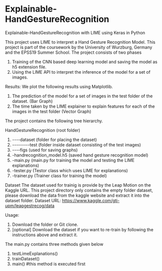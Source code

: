 # Explainable-HandGestureRecognition

Explainable-HandGestureRecognition with LIME using Keras in Python

This project uses LIME to interpret a Hand Gesture Recognition Model. This project is part of the coursework by the University of Wurzburg, Germany and the EPSS19 Summer School. The project consists of two phases

1. Training of the CNN based deep learning model and saving the model as h5 extension file.
2. Using the LIME API to interpret the inference of the model for a set of images.

Results:
We plot the following results using Matplotlib.
1. The prediction of the model for a set of images in the test folder of the dataset. (Bar Graph)
2. The time taken by the LIME explainer to explain features for each of the images in the test folder (Vector Graph)

The project contains the following tree hierarchy.

HandGestureRecognition (root folder)
1. ----dataset (folder for placing the dataset)
2. ---------test (folder inside dataset consisting of the test images)
3. ----figs (used for saving graphs)
4. -handrecognition_model.h5 (saved hand gesture recognition model)
5. -main.py (main.py for training the model and testing the LIME explanations)
6. -tester.py (Testor class which uses LIME for explanations)
7. -trainer.py (Trainer class for training the model)


Dataset
The dataset used for trainig is provide by the Leap Motion on the Kaggle URL. This project directory only contains the empty folder dataset, please download the data from the kaggle website and extract it into the dataset folder.
Dataset URL: https://www.kaggle.com/gti-upm/leapgestrecog/data

Usage:
1. Download the folder or Git clone. 
2. [optional] Download the dataset if you want to re-train by following the instructions above and extract it.

The main.py contains three methods given below

1. testLimeExplanations() 
2. trainDataset() 
3. main() #this method is executed first
